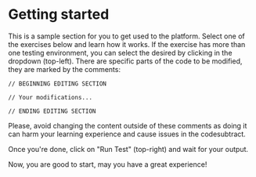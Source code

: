 # Getting started

This is a sample section for you to get used to the platform. Select one of the exercises below and learn how it works. If the exercise has more than one testing environment, you can select the desired by clicking in the dropdown (top-left). There are specific parts of the code to be modified, they are marked by the comments:

```
// BEGINNING EDITING SECTION

// Your modifications...

// ENDING EDITING SECTION
```

Please, avoid changing the content outside of these comments as doing it can harm your learning experience and cause issues in the codesubtract.

Once you're done, click on "Run Test" (top-right) and wait for your output.

Now, you are good to start, may you have a great experience!
